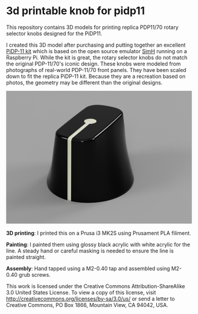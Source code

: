# 3d printable knob for pidp11
This repository contains 3D models for printing replica PDP11/70 rotary selector knobs designed for the PiDP11.

I created this 3D model after purchasing and putting together an excellent [PiDP-11 kit](https://obsolescence.wixsite.com/obsolescence/pidp-11) which is based on the open source emulator [SimH](https://github.com/simh/simh) running on a Raspberry Pi.  While the kit is great, the rotary selector knobs do not match the original PDP-11/70's iconic design. These knobs were modeled from photographs of real-world PDP-11/70 front panels. They have been scaled down to fit the replica PiDP-11 kit. Because they are a recreation based on photos, the geometry may be different than the original designs.

![Rendered image of 3D knob](knob_pidp11.png)

**3D printing**: I printed this on a Prusa i3 MK2S using Prusament PLA filiment.

**Painting**: I painted them using glossy black acrylic with white acrylic for the line. A steady hand or careful masking is needed to ensure the line is painted straight.

**Assembly**: Hand tapped using a M2-0.40 tap and assembled using M2-0.40 grub screws.


This work is licensed under the Creative Commons Attribution-ShareAlike 3.0 United States License. To view a copy of this license, visit http://creativecommons.org/licenses/by-sa/3.0/us/ or send a letter to Creative Commons, PO Box 1866, Mountain View, CA 94042, USA.
